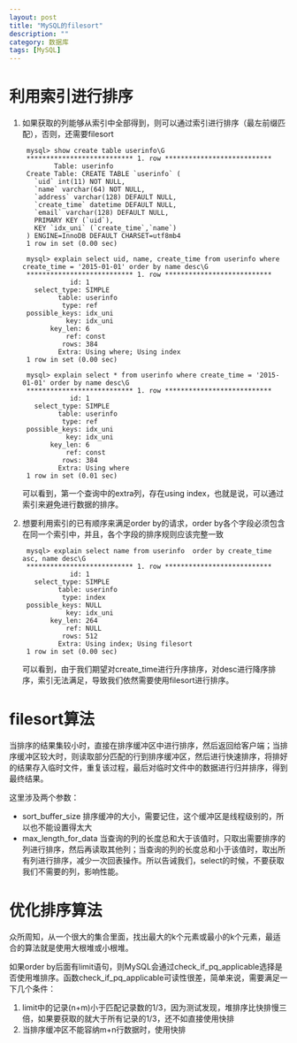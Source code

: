 ```yaml
---
layout: post
title: "MySQL的filesort"
description: ""
category: 数据库
tags: [MySQL]
---
```



# 利用索引进行排序

1. 如果获取的列能够从索引中全部得到，则可以通过索引进行排序（最左前缀匹配），否则，还需要filesort

        mysql> show create table userinfo\G
        *************************** 1. row ***************************
               Table: userinfo
        Create Table: CREATE TABLE `userinfo` (
          `uid` int(11) NOT NULL,
          `name` varchar(64) NOT NULL,
          `address` varchar(128) DEFAULT NULL,
          `create_time` datetime DEFAULT NULL,
          `email` varchar(128) DEFAULT NULL,
          PRIMARY KEY (`uid`),
          KEY `idx_uni` (`create_time`,`name`)
        ) ENGINE=InnoDB DEFAULT CHARSET=utf8mb4
        1 row in set (0.00 sec)
        
        mysql> explain select uid, name, create_time from userinfo where create_time = '2015-01-01' order by name desc\G
        *************************** 1. row ***************************
                   id: 1
          select_type: SIMPLE
                table: userinfo
                 type: ref
        possible_keys: idx_uni
                  key: idx_uni
              key_len: 6
                  ref: const
                 rows: 384
                Extra: Using where; Using index
        1 row in set (0.00 sec)
                
        mysql> explain select * from userinfo where create_time = '2015-01-01' order by name desc\G
        *************************** 1. row ***************************
                   id: 1
          select_type: SIMPLE
                table: userinfo
                 type: ref
        possible_keys: idx_uni
                  key: idx_uni
              key_len: 6
                  ref: const
                 rows: 384
                Extra: Using where
        1 row in set (0.01 sec)


    可以看到，第一个查询中的extra列，存在using index，也就是说，可以通过索引来避免进行数据的排序。

2. 想要利用索引的已有顺序来满足order by的请求，order by各个字段必须包含在同一个索引中，并且，各个字段的排序规则应该完整一致

        mysql> explain select name from userinfo  order by create_time asc, name desc\G
        *************************** 1. row ***************************
                   id: 1
          select_type: SIMPLE
                table: userinfo
                 type: index
        possible_keys: NULL
                  key: idx_uni
              key_len: 264
                  ref: NULL
                 rows: 512
                Extra: Using index; Using filesort
        1 row in set (0.00 sec)

    可以看到，由于我们期望对create_time进行升序排序，对desc进行降序排序，索引无法满足，导致我们依然需要使用filesort进行排序。


# filesort算法

当排序的结果集较小时，直接在排序缓冲区中进行排序，然后返回给客户端；当排序缓冲区较大时，则读取部分匹配的行到排序缓冲区，然后进行快速排序，将排好的结果存入临时文件，重复该过程，最后对临时文件中的数据进行归并排序，得到最终结果。

这里涉及两个参数：
* sort_buffer_size 排序缓冲的大小，需要记住，这个缓冲区是线程级别的，所以也不能设置得太大
* max_length_for_data 当查询的列的长度总和大于该值时，只取出需要排序的列进行排序，然后再读取其他列；当查询的列的长度总和小于该值时，取出所有列进行排序，减少一次回表操作。所以告诫我们，select的时候，不要获取我们不需要的列，影响性能。

# 优化排序算法

众所周知，从一个很大的集合里面，找出最大的k个元素或最小的k个元素，最适合的算法就是使用大根堆或小根堆。

如果order by后面有limit语句，则MySQL会通过check_if_pq_applicable选择是否使用堆排序。函数check_if_pq_applicable可读性很差，简单来说，需要满足一下几个条件：

1. limit中的记录(n+m)小于匹配记录数的1/3，因为测试发现，堆排序比快排慢三倍，如果要获取的就大于所有记录的1/3，还不如直接使用快排
2. 当排序缓冲区不能容纳m+n行数据时，使用快排
